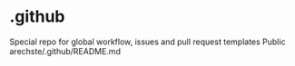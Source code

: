 # .github

Special repo for global workflow, issues and pull request templates 
Public arechste/.github/README.md
